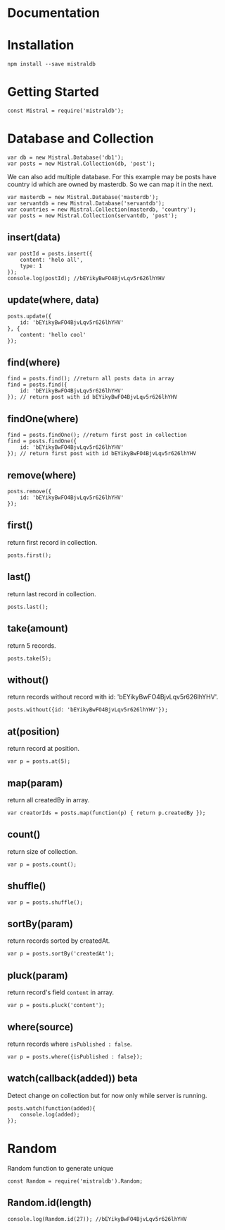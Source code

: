 # Documentation

# Installation
`npm install --save mistraldb`

# Getting Started
```
const Mistral = require('mistraldb');
```

# Database and Collection
```
var db = new Mistral.Database('db1');
var posts = new Mistral.Collection(db, 'post');
```
We can also add multiple database. For this example may be posts have country id which are owned by masterdb. So we can map it in the next.
```
var masterdb = new Mistral.Database('masterdb');
var servantdb = new Mistral.Database('servantdb');
var countries = new Mistral.Collection(masterdb, 'country');
var posts = new Mistral.Collection(servantdb, 'post');
```

## insert(data)
```
var postId = posts.insert({
    content: 'helo all',
    type: 1
});
console.log(postId); //bEYikyBwFO4BjvLqv5r626lhYHV
```

## update(where, data)
```
posts.update({
    id: 'bEYikyBwFO4BjvLqv5r626lhYHV'
}, {
    content: 'hello cool'
});
```

## find(where)
```
find = posts.find(); //return all posts data in array
find = posts.find({
    id: 'bEYikyBwFO4BjvLqv5r626lhYHV'
}); // return post with id bEYikyBwFO4BjvLqv5r626lhYHV
```

## findOne(where)
```
find = posts.findOne(); //return first post in collection
find = posts.findOne({
    id: 'bEYikyBwFO4BjvLqv5r626lhYHV'
}); // return first post with id bEYikyBwFO4BjvLqv5r626lhYHV
```

## remove(where)
```
posts.remove({
    id: 'bEYikyBwFO4BjvLqv5r626lhYHV'
});
```

## first()
return first record in collection.
```
posts.first();
```

## last()
return last record in collection.
```
posts.last();
```

## take(amount)
return 5 records.
```
posts.take(5);
```
## without()
return records without record with id: 'bEYikyBwFO4BjvLqv5r626lhYHV'.
```
posts.without({id: 'bEYikyBwFO4BjvLqv5r626lhYHV'});
```
## at(position)
return record at position.
```
var p = posts.at(5);
```
## map(param)
return all createdBy in array.
```
var creatorIds = posts.map(function(p) { return p.createdBy });
```
## count()
return size of collection.
```
var p = posts.count();
```
## shuffle()
```
var p = posts.shuffle();
```
## sortBy(param)
return records sorted by createdAt.
```
var p = posts.sortBy('createdAt');
```
## pluck(param)
return record's field `content` in array.
```
var p = posts.pluck('content');
```
## where(source)
return records where `isPublished : false`.
```
var p = posts.where({isPublished : false});
```
## watch(callback(added)) **beta**
Detect change on collection but for now only while server is running.
```
posts.watch(function(added){
    console.log(added);
});
```

# Random
Random function to generate unique
```
const Random = require('mistraldb').Random;
```
## Random.id(length)
```
console.log(Random.id(27)); //bEYikyBwFO4BjvLqv5r626lhYHV
```